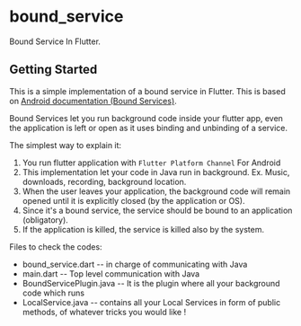 # bound_service

Bound Service In Flutter.

## Getting Started

This is a simple implementation of a bound service in Flutter. This is based on [Android documentation (Bound Services)](https://developer.android.com/guide/components/bound-services.html#java).

Bound Services let you run background code inside your flutter app, even the application is left or open as it uses binding and unbinding of a service.

The simplest way to explain it:

1. You run flutter application with ```Flutter Platform Channel``` For Android
2. This implementation let your code in Java run in background. Ex. Music, downloads, recording, background location.
3. When the user leaves your application, the background code will remain opened until it is explicitly closed (by the application or OS).
4. Since it's a bound service, the service should be bound to an application (obligatory).
5. If the application is killed, the service is killed also by the system.

Files to check the codes:
 - bound_service.dart -- in charge of communicating with Java
 - main.dart -- Top level communication with Java
 - BoundServicePlugin.java -- It is the plugin where all your background code which runs
 - LocalService.java -- contains all your Local Services in form of public methods, of whatever tricks you would like !

